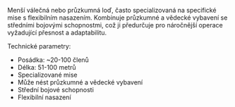 Menší válečná nebo průzkumná loď, často specializovaná na specifické mise s flexibilním nasazením. Kombinuje průzkumné a vědecké vybavení se středními bojovými schopnostmi, což ji předurčuje pro náročnější operace vyžadující přesnost a adaptabilitu.

Technické parametry:
- Posádka: ~20-100 členů
- Délka: 51-100 metrů
- Specializované mise
- Může nést průzkumné a vědecké vybavení
- Střední bojové schopnosti
- Flexibilní nasazení